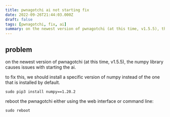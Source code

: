 ```yaml
---
title: pwnagotchi ai not starting fix
date: 2022-09-26T21:44:03.000Z
draft: false
tags: [pwnagotchi, fix, ai]
summary: on the newest version of pwnagotchi (at this time, v1.5.5), the numpy library causes issues with starting the ai.
---
```


## problem

on the newest version of pwnagotchi (at this time, v1.5.5), the numpy library causes issues with starting the ai.

to fix this, we should install a specific version of numpy instead of the one that is installed by default.

`sudo pip3 install numpy==1.20.2`

reboot the pwnagotchi either using the web interface or command line:

`sudo reboot`
